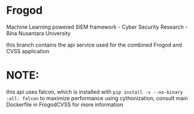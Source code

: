 # Frogod
Machine Learning powered SIEM framework - Cyber Security Research - Bina Nusantara University

this branch contains the api service used for the combined Frogod and CVSS application

# NOTE: 
this api uses falcon, which is installed with
```pip install -v --no-binary :all: falcon```
to maximize performance using cythonization, consult main Dockerfile in FrogodCVSS for more information
